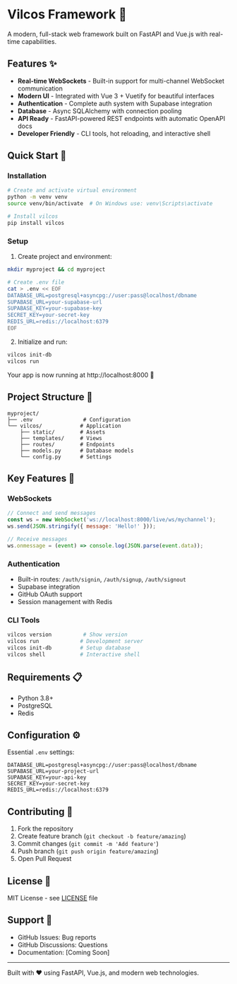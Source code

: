 # Vilcos Framework 🚀

A modern, full-stack web framework built on FastAPI and Vue.js with real-time capabilities.

## Features ✨

- **Real-time WebSockets** - Built-in support for multi-channel WebSocket communication
- **Modern UI** - Integrated with Vue 3 + Vuetify for beautiful interfaces
- **Authentication** - Complete auth system with Supabase integration
- **Database** - Async SQLAlchemy with connection pooling
- **API Ready** - FastAPI-powered REST endpoints with automatic OpenAPI docs
- **Developer Friendly** - CLI tools, hot reloading, and interactive shell

## Quick Start 🏃

### Installation

```bash
# Create and activate virtual environment
python -m venv venv
source venv/bin/activate  # On Windows use: venv\Scripts\activate

# Install vilcos
pip install vilcos
```

### Setup

1. Create project and environment:

```bash
mkdir myproject && cd myproject

# Create .env file
cat > .env << EOF
DATABASE_URL=postgresql+asyncpg://user:pass@localhost/dbname
SUPABASE_URL=your-supabase-url
SUPABASE_KEY=your-supabase-key
SECRET_KEY=your-secret-key
REDIS_URL=redis://localhost:6379
EOF
```

2. Initialize and run:

```bash
vilcos init-db
vilcos run
```

Your app is now running at http://localhost:8000 🎉

## Project Structure 📁

```
myproject/
├── .env                # Configuration
└── vilcos/            # Application
    ├── static/        # Assets
    ├── templates/     # Views
    ├── routes/        # Endpoints
    ├── models.py      # Database models
    └── config.py      # Settings
```

## Key Features 🔑

### WebSockets

```javascript
// Connect and send messages
const ws = new WebSocket('ws://localhost:8000/live/ws/mychannel');
ws.send(JSON.stringify({ message: 'Hello!' }));

// Receive messages
ws.onmessage = (event) => console.log(JSON.parse(event.data));
```

### Authentication
- Built-in routes: `/auth/signin`, `/auth/signup`, `/auth/signout`
- Supabase integration
- GitHub OAuth support
- Session management with Redis

### CLI Tools

```bash
vilcos version          # Show version
vilcos run             # Development server
vilcos init-db         # Setup database
vilcos shell           # Interactive shell
```

## Requirements 📋

- Python 3.8+
- PostgreSQL
- Redis

## Configuration ⚙️

Essential `.env` settings:

```env
DATABASE_URL=postgresql+asyncpg://user:pass@localhost/dbname
SUPABASE_URL=your-project-url
SUPABASE_KEY=your-api-key
SECRET_KEY=your-secret-key
REDIS_URL=redis://localhost:6379
```

## Contributing 🤝

1. Fork the repository
2. Create feature branch (`git checkout -b feature/amazing`)
3. Commit changes (`git commit -m 'Add feature'`)
4. Push branch (`git push origin feature/amazing`)
5. Open Pull Request

## License 📄

MIT License - see [LICENSE](LICENSE) file

## Support 💬

- GitHub Issues: Bug reports
- GitHub Discussions: Questions
- Documentation: [Coming Soon]

---

Built with ❤️ using FastAPI, Vue.js, and modern web technologies.